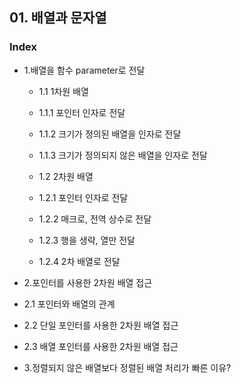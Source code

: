## 01. 배열과 문자열
### Index
* 1.배열을 함수 parameter로 전달 
  * 1.1 1차원 배열
   * 1.1.1 포인터 인자로 전달
   * 1.1.2 크기가 정의된 배열을 인자로 전달
   * 1.1.3 크기가 정의되지 않은 배열을 인자로 전달

  * 1.2 2차원 배열
   * 1.2.1 포인터 인자로 전달
   * 1.2.2 매크로, 전역 상수로 전달
   * 1.2.3 행을 생략, 열만 전달
   * 1.2.4 2차 배열로 전달

* 2.포인터를 사용한 2차원 배열 접근
 * 2.1 포인터와 배열의 관계
 * 2.2 단일 포인터를 사용한 2차원 배열 접근
 * 2.3 배열 포인터를 사용한 2차원 배열 접근
   
* 3.정렬되지 않은 배열보다 정렬된 배열 처리가 빠른 이유?
